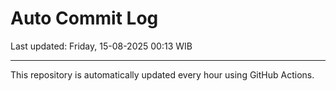 # Auto Commit Log

Last updated: Friday, 15-08-2025 00:13 WIB

---

This repository is automatically updated every hour using GitHub Actions.
